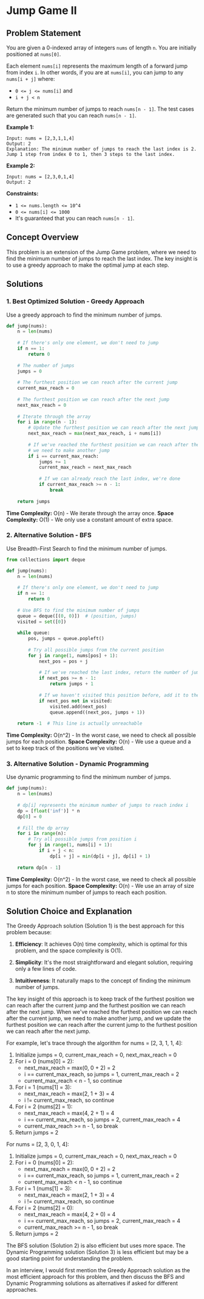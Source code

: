 # Jump Game II

## Problem Statement

You are given a 0-indexed array of integers `nums` of length `n`. You are initially positioned at `nums[0]`.

Each element `nums[i]` represents the maximum length of a forward jump from index `i`. In other words, if you are at `nums[i]`, you can jump to any `nums[i + j]` where:

- `0 <= j <= nums[i]` and
- `i + j < n`

Return the minimum number of jumps to reach `nums[n - 1]`. The test cases are generated such that you can reach `nums[n - 1]`.

**Example 1:**
```
Input: nums = [2,3,1,1,4]
Output: 2
Explanation: The minimum number of jumps to reach the last index is 2. Jump 1 step from index 0 to 1, then 3 steps to the last index.
```

**Example 2:**
```
Input: nums = [2,3,0,1,4]
Output: 2
```

**Constraints:**
- `1 <= nums.length <= 10^4`
- `0 <= nums[i] <= 1000`
- It's guaranteed that you can reach `nums[n - 1]`.

## Concept Overview

This problem is an extension of the Jump Game problem, where we need to find the minimum number of jumps to reach the last index. The key insight is to use a greedy approach to make the optimal jump at each step.

## Solutions

### 1. Best Optimized Solution - Greedy Approach

Use a greedy approach to find the minimum number of jumps.

```python
def jump(nums):
    n = len(nums)
    
    # If there's only one element, we don't need to jump
    if n == 1:
        return 0
    
    # The number of jumps
    jumps = 0
    
    # The furthest position we can reach after the current jump
    current_max_reach = 0
    
    # The furthest position we can reach after the next jump
    next_max_reach = 0
    
    # Iterate through the array
    for i in range(n - 1):
        # Update the furthest position we can reach after the next jump
        next_max_reach = max(next_max_reach, i + nums[i])
        
        # If we've reached the furthest position we can reach after the current jump,
        # we need to make another jump
        if i == current_max_reach:
            jumps += 1
            current_max_reach = next_max_reach
            
            # If we can already reach the last index, we're done
            if current_max_reach >= n - 1:
                break
    
    return jumps
```

**Time Complexity:** O(n) - We iterate through the array once.
**Space Complexity:** O(1) - We only use a constant amount of extra space.

### 2. Alternative Solution - BFS

Use Breadth-First Search to find the minimum number of jumps.

```python
from collections import deque

def jump(nums):
    n = len(nums)
    
    # If there's only one element, we don't need to jump
    if n == 1:
        return 0
    
    # Use BFS to find the minimum number of jumps
    queue = deque([(0, 0)])  # (position, jumps)
    visited = set([0])
    
    while queue:
        pos, jumps = queue.popleft()
        
        # Try all possible jumps from the current position
        for j in range(1, nums[pos] + 1):
            next_pos = pos + j
            
            # If we've reached the last index, return the number of jumps
            if next_pos >= n - 1:
                return jumps + 1
            
            # If we haven't visited this position before, add it to the queue
            if next_pos not in visited:
                visited.add(next_pos)
                queue.append((next_pos, jumps + 1))
    
    return -1  # This line is actually unreachable
```

**Time Complexity:** O(n^2) - In the worst case, we need to check all possible jumps for each position.
**Space Complexity:** O(n) - We use a queue and a set to keep track of the positions we've visited.

### 3. Alternative Solution - Dynamic Programming

Use dynamic programming to find the minimum number of jumps.

```python
def jump(nums):
    n = len(nums)
    
    # dp[i] represents the minimum number of jumps to reach index i
    dp = [float('inf')] * n
    dp[0] = 0
    
    # Fill the dp array
    for i in range(n):
        # Try all possible jumps from position i
        for j in range(1, nums[i] + 1):
            if i + j < n:
                dp[i + j] = min(dp[i + j], dp[i] + 1)
    
    return dp[n - 1]
```

**Time Complexity:** O(n^2) - In the worst case, we need to check all possible jumps for each position.
**Space Complexity:** O(n) - We use an array of size n to store the minimum number of jumps to reach each position.

## Solution Choice and Explanation

The Greedy Approach solution (Solution 1) is the best approach for this problem because:

1. **Efficiency**: It achieves O(n) time complexity, which is optimal for this problem, and the space complexity is O(1).

2. **Simplicity**: It's the most straightforward and elegant solution, requiring only a few lines of code.

3. **Intuitiveness**: It naturally maps to the concept of finding the minimum number of jumps.

The key insight of this approach is to keep track of the furthest position we can reach after the current jump and the furthest position we can reach after the next jump. When we've reached the furthest position we can reach after the current jump, we need to make another jump, and we update the furthest position we can reach after the current jump to the furthest position we can reach after the next jump.

For example, let's trace through the algorithm for nums = [2, 3, 1, 1, 4]:

1. Initialize jumps = 0, current_max_reach = 0, next_max_reach = 0
2. For i = 0 (nums[0] = 2):
   - next_max_reach = max(0, 0 + 2) = 2
   - i == current_max_reach, so jumps = 1, current_max_reach = 2
   - current_max_reach < n - 1, so continue
3. For i = 1 (nums[1] = 3):
   - next_max_reach = max(2, 1 + 3) = 4
   - i != current_max_reach, so continue
4. For i = 2 (nums[2] = 1):
   - next_max_reach = max(4, 2 + 1) = 4
   - i == current_max_reach, so jumps = 2, current_max_reach = 4
   - current_max_reach >= n - 1, so break
5. Return jumps = 2

For nums = [2, 3, 0, 1, 4]:

1. Initialize jumps = 0, current_max_reach = 0, next_max_reach = 0
2. For i = 0 (nums[0] = 2):
   - next_max_reach = max(0, 0 + 2) = 2
   - i == current_max_reach, so jumps = 1, current_max_reach = 2
   - current_max_reach < n - 1, so continue
3. For i = 1 (nums[1] = 3):
   - next_max_reach = max(2, 1 + 3) = 4
   - i != current_max_reach, so continue
4. For i = 2 (nums[2] = 0):
   - next_max_reach = max(4, 2 + 0) = 4
   - i == current_max_reach, so jumps = 2, current_max_reach = 4
   - current_max_reach >= n - 1, so break
5. Return jumps = 2

The BFS solution (Solution 2) is also efficient but uses more space. The Dynamic Programming solution (Solution 3) is less efficient but may be a good starting point for understanding the problem.

In an interview, I would first mention the Greedy Approach solution as the most efficient approach for this problem, and then discuss the BFS and Dynamic Programming solutions as alternatives if asked for different approaches.
